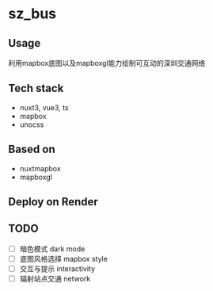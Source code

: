 # sz_bus
## Usage
利用mapbox底图以及mapboxgl能力绘制可互动的深圳交通网络

## Tech stack
- nuxt3, vue3, ts
- mapbox
- unocss

## Based on
- nuxtmapbox
- mapboxgl

## Deploy on Render

## TODO
- [ ] 暗色模式 dark mode
- [ ] 底图风格选择 mapbox style
- [ ] 交互与提示 interactivity
- [ ] 辐射站点交通 network